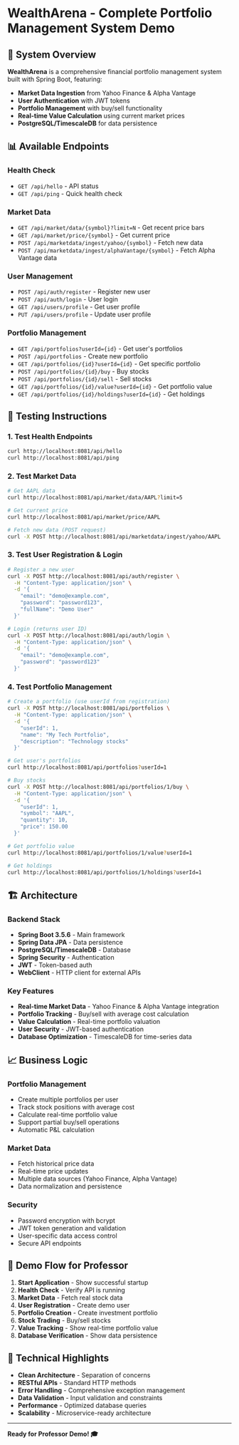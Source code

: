 # WealthArena - Complete Portfolio Management System Demo

## 🚀 System Overview
**WealthArena** is a comprehensive financial portfolio management system built with Spring Boot, featuring:

- **Market Data Ingestion** from Yahoo Finance & Alpha Vantage
- **User Authentication** with JWT tokens
- **Portfolio Management** with buy/sell functionality
- **Real-time Value Calculation** using current market prices
- **PostgreSQL/TimescaleDB** for data persistence

## 📊 Available Endpoints

### Health Check
- `GET /api/hello` - API status
- `GET /api/ping` - Quick health check

### Market Data
- `GET /api/market/data/{symbol}?limit=N` - Get recent price bars
- `GET /api/market/price/{symbol}` - Get current price
- `POST /api/marketdata/ingest/yahoo/{symbol}` - Fetch new data
- `POST /api/marketdata/ingest/alphaVantage/{symbol}` - Fetch Alpha Vantage data

### User Management
- `POST /api/auth/register` - Register new user
- `POST /api/auth/login` - User login
- `GET /api/users/profile` - Get user profile
- `PUT /api/users/profile` - Update user profile

### Portfolio Management
- `GET /api/portfolios?userId={id}` - Get user's portfolios
- `POST /api/portfolios` - Create new portfolio
- `GET /api/portfolios/{id}?userId={id}` - Get specific portfolio
- `POST /api/portfolios/{id}/buy` - Buy stocks
- `POST /api/portfolios/{id}/sell` - Sell stocks
- `GET /api/portfolios/{id}/value?userId={id}` - Get portfolio value
- `GET /api/portfolios/{id}/holdings?userId={id}` - Get holdings

## 🧪 Testing Instructions

### 1. Test Health Endpoints
```bash
curl http://localhost:8081/api/hello
curl http://localhost:8081/api/ping
```

### 2. Test Market Data
```bash
# Get AAPL data
curl http://localhost:8081/api/market/data/AAPL?limit=5

# Get current price
curl http://localhost:8081/api/market/price/AAPL

# Fetch new data (POST request)
curl -X POST http://localhost:8081/api/marketdata/ingest/yahoo/AAPL
```

### 3. Test User Registration & Login
```bash
# Register a new user
curl -X POST http://localhost:8081/api/auth/register \
  -H "Content-Type: application/json" \
  -d '{
    "email": "demo@example.com",
    "password": "password123",
    "fullName": "Demo User"
  }'

# Login (returns user ID)
curl -X POST http://localhost:8081/api/auth/login \
  -H "Content-Type: application/json" \
  -d '{
    "email": "demo@example.com",
    "password": "password123"
  }'
```

### 4. Test Portfolio Management
```bash
# Create a portfolio (use userId from registration)
curl -X POST http://localhost:8081/api/portfolios \
  -H "Content-Type: application/json" \
  -d '{
    "userId": 1,
    "name": "My Tech Portfolio",
    "description": "Technology stocks"
  }'

# Get user's portfolios
curl http://localhost:8081/api/portfolios?userId=1

# Buy stocks
curl -X POST http://localhost:8081/api/portfolios/1/buy \
  -H "Content-Type: application/json" \
  -d '{
    "userId": 1,
    "symbol": "AAPL",
    "quantity": 10,
    "price": 150.00
  }'

# Get portfolio value
curl http://localhost:8081/api/portfolios/1/value?userId=1

# Get holdings
curl http://localhost:8081/api/portfolios/1/holdings?userId=1
```

## 🏗️ Architecture

### Backend Stack
- **Spring Boot 3.5.6** - Main framework
- **Spring Data JPA** - Data persistence
- **PostgreSQL/TimescaleDB** - Database
- **Spring Security** - Authentication
- **JWT** - Token-based auth
- **WebClient** - HTTP client for external APIs

### Key Features
- **Real-time Market Data** - Yahoo Finance & Alpha Vantage integration
- **Portfolio Tracking** - Buy/sell with average cost calculation
- **Value Calculation** - Real-time portfolio valuation
- **User Security** - JWT-based authentication
- **Database Optimization** - TimescaleDB for time-series data

## 📈 Business Logic

### Portfolio Management
- Create multiple portfolios per user
- Track stock positions with average cost
- Calculate real-time portfolio value
- Support partial buy/sell operations
- Automatic P&L calculation

### Market Data
- Fetch historical price data
- Real-time price updates
- Multiple data sources (Yahoo Finance, Alpha Vantage)
- Data normalization and persistence

### Security
- Password encryption with bcrypt
- JWT token generation and validation
- User-specific data access control
- Secure API endpoints

## 🎯 Demo Flow for Professor

1. **Start Application** - Show successful startup
2. **Health Check** - Verify API is running
3. **Market Data** - Fetch real stock data
4. **User Registration** - Create demo user
5. **Portfolio Creation** - Create investment portfolio
6. **Stock Trading** - Buy/sell stocks
7. **Value Tracking** - Show real-time portfolio value
8. **Database Verification** - Show data persistence

## 🔧 Technical Highlights

- **Clean Architecture** - Separation of concerns
- **RESTful APIs** - Standard HTTP methods
- **Error Handling** - Comprehensive exception management
- **Data Validation** - Input validation and constraints
- **Performance** - Optimized database queries
- **Scalability** - Microservice-ready architecture

---

**Ready for Professor Demo! 🎓**
